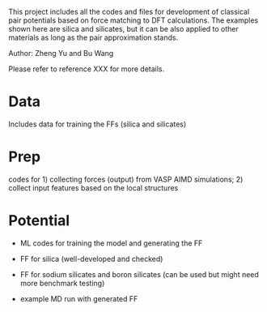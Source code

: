 
This project includes all the codes and files for development of classical pair potentials based on force matching to DFT calculations. The examples shown here are silica and silicates, but it can be also applied to other materials as long as the pair approximation stands.

Author: Zheng Yu and Bu Wang

Please refer to reference XXX for more details. 

# Data 
Includes data for training the FFs (silica and silicates)

# Prep
codes for 1) collecting forces (output) from VASP AIMD simulations; 2) collect input features based on the local structures

# Potential

- ML codes for training the model and generating the FF 

- FF for silica (well-developed and checked)

- FF for sodium silicates and boron silicates (can be used but might need more benchmark testing)

- example MD run with generated FF 
